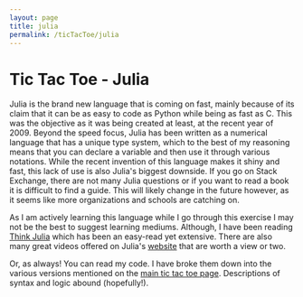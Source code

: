 ```yaml
---
layout: page
title: julia
permalink: /ticTacToe/julia
---
```


# Tic Tac Toe - Julia

Julia is the brand new language that is coming on fast, mainly because of its claim that it can be as easy to code as Python while being as fast as C.  This was the objective as it was being created at least, at the recent year of 2009.  Beyond the speed focus, Julia has been written as a numerical language that has a unique type system, which to the best of my reasoning means that you can declare a variable and then use it through various notations.  While the recent invention of this language makes it shiny and fast, this lack of use is also Julia's biggest downside.  If you go on Stack Exchange, there are not many Julia questions or if you want to read a book it is difficult to find a guide.  This will likely change in the future however, as it seems like more organizations and schools are catching on.

As I am actively learning this language while I go through this exercise I may not be the best to suggest learning mediums.  Although, I have been reading [Think Julia](https://benlauwens.github.io/ThinkJulia.jl/latest/book.html) which has been an easy-read yet extensive.  There are also many great videos offered on Julia's [website](https://julialang.org/learning/) that are worth a view or two.

Or, as always! You can read my code.  I have broke them down into the various versions mentioned on the [main tic tac toe page](https://kulmsc.github.io/ticTacToe/).  Descriptions of syntax and logic abound (hopefully!). 
